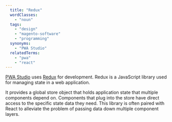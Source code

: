 ```yaml
---
  title: "Redux"
  wordClasses:
    - "noun"
  tags:
    - "design"
    - "magento-software"
    - "programming"
  synonyms:
    - "PWA Studio"
  relatedTerms:
    - "pwa"
    - "react"
---
```

[PWA Studio](https://magento-research.github.io/pwa-studio/) uses [Redux](https://redux.js.org/) for development. Redux is a JavaScript library used for managing state in a web application.

It provides a global store object that holds application state that multiple components depend on. Components that plug into the store have direct access to the specific state data they need. This library is often paired with React to alleviate the problem of passing data down multiple component layers.
